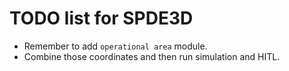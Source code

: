# TODO list for SPDE3D

- Remember to add `operational area` module. 
- Combine those coordinates and then run simulation and HITL.

